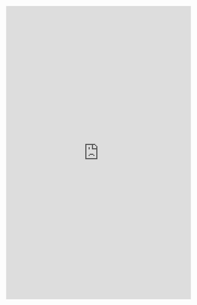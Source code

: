 
<iframe src="https://uploads.knightlab.com/storymapjs/5de6cbd90102d818a59af85121f960e7/obraz3/index.html" frameborder="0" width="100%" height="800"></iframe>

